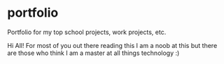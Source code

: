 # portfolio
Portfolio for my top school projects, work projects, etc.

Hi All! For most of you out there reading this I am a noob at this but there are those who think I am a master at all things technology :) 
